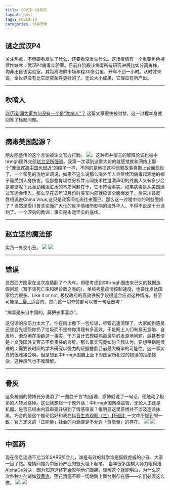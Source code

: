 ```yaml
---
title: COVID-19系列
layout: post
tags: COVID-19
categories: 时事思考
---
```

## 谜之武汉P4

关注热点，不但要看发生了什么，还要看没发生什么。这场疫情有一个重要角色持续性缺席：武汉P4病毒实验室。目前各阶段该病毒所有研究进展比如分离毐株，均非出自该实验室。其距离海鲜市场车程30多公里，开车不到一小时。从时效来说，全世界没有比它研究条件更好的了。无论大小成果，它理应有所产出。

***

## 吹哨人

[20万新闻大军为何没有一个是“吹哨人”？](https://posts.careerengine.us/p/5e6d9b78c90e942cceca0eea) 这篇文章很快被封禁，这一过程本身就回答了标题问题。

***

## 病毒美国起源？

朋友圈盛传的这个言论被论文官方打脸。 ![](https://nullrecurrent.github.io//image/87.jpg)。这种市井瘪三的智障论调也被中hrmgh国外交部[赵立坚所强调](
https://twitter.com/zlj517/status/1241723635964039168?s=20)。我第一次读到这番大论的就感觉就和网络上那个[“菲律宾离中国也很近”](https://cul.qq.com/a/20160714/005172.htm)的段子一样，不同的是他把这种弱智故事真搬上台面现世了。一个常见的洗地论调说，如果不这么说那么海外华人会继续因病毒起源地的帽子而受到人身伤害。但那些肯理性分析并认同技术性澄清声明的外国人又有多少会是暴徒呢？此番幼稚泼脏水的本质问题在于，它不符合事实。如果病毒是从美国通过军运会传入，那么早在去年12月份时美军内部就应该全面爆发了。后来川普反唇相讥说China Virus,这只是政客间礼尚往来而已。那么这一过程中谁的利益受损了？当然是受川普言论而扩大化的反华情绪所影响的海外华人。不得不说是十分讽刺了。一个深刻的教训：事实是永远坚实的底线。

***

## 赵立坚的魔法部

实乃一外交小丑。
![](https://nullrecurrent.github.io//image/90.jpg)
![](https://nullrecurrent.github.io//image/91.jpg)

***

## 错误

显然西方国家在这次疫情翻了个大车。即便考虑到中hrmgh国由来已久的数据造假问题（暂不谈死亡率和确诊数之类的），单纯考量疫情控制速度，也要比发达国家给力很多。Like it or not, 极权政府的高效铁腕手段很适合应对这种情况，甚至可能是__最__适合的。然而这一切夸赞都可以被一句话击垮：

“病毒是来自中国的，莫把丧事喜办”。 

这句话的杀伤力太大了。你在街上撒下一包垃圾，尽管迅速清理了，大家闻到遗臭还是会先埋怨你扔了垃圾而不是夸你清理有多高效。于是网上人们有意无意地、自发地、渐渐地在拒绝这一事实，千方百计去模糊病毒最早的发源地问题，最甚者便是上文我国外交官员不负责任的言辞。那么事实究竟如何？我认为，要想甩锅是很难的：需要长时间的学术研究以强力的证据推翻目前最大概率的可能性。这一事实真的很难接受啊。但是想到中hrmgh国自上至下对国家所犯过的错误的拒绝接受，这种风气也不难理解。
 
***

## 骨灰

这条被删的微博充分说明了“一图胜千言”的道理。原博就说了一句话，便触动了极多的人转发哀悼。这让我想起一个题外话：中hrmgh国网络监管，无论人工还是机器，是否已经由内容审查升级到了情感审查？很明显这里原博并不涉及造谣抹黑。巧合的是这个推论恰好和我在[抖音生态观察（三）【乐园】](https://nullrecurrent.github.io/2019/10/31/%E6%8A%96%E9%9F%B3%E7%94%9F%E6%80%81%E8%A7%82%E5%AF%9F-%E4%B8%89-%E4%B9%90%E5%9B%AD/)一文中所提到的一致：官方定义的「正能量」社会的内涵便是不允许「负能量」的存在。
![](https://nullrecurrent.github.io//image/88.jpg)
![](https://nullrecurrent.github.io//image/89.jpg)
***

## 中医药

现在信息流通不比当年SARS那会儿，谁是有效的科学谁是狐假虎威的小丑，大家一目了然。疫情间接为中医药产业的毁灭埋下起笔。
当年很多围棋大师力阻柯洁AlphaGo对决，因为知道这终究会影响他们饭碗。理解这个就能明白，为什么这次各种方剂诸如[双黄连](https://k.sina.cn/article_1496840462_5937f90e00100mt3b.html?wm=13500_0055&vt=4&scene=1&clicktime=1580649413&enterid=1580649413&from=timeline&isappinstalled=0)、莲花清瘟不顾一切地跳上舞台刷存在感——它们必须这么做。
![](https://nullrecurrent.github.io//image/93.jpg)
![](https://nullrecurrent.github.io//image/92.jpg)